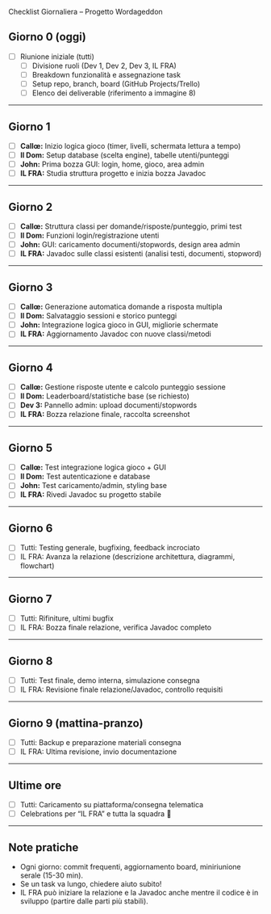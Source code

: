 Checklist Giornaliera – Progetto Wordageddon

## Giorno 0 (oggi)
- [ ] Riunione iniziale (tutti)
  - [ ] Divisione ruoli (Dev 1, Dev 2, Dev 3, IL FRA)
  - [ ] Breakdown funzionalità e assegnazione task
  - [ ] Setup repo, branch, board (GitHub Projects/Trello)
  - [ ] Elenco dei deliverable (riferimento a immagine 8)

---

## Giorno 1
- [ ] **Callœ:** Inizio logica gioco (timer, livelli, schermata lettura a tempo)
- [ ] **Il Dom:** Setup database (scelta engine), tabelle utenti/punteggi
- [ ] **John:** Prima bozza GUI: login, home, gioco, area admin
- [ ] **IL FRA:** Studia struttura progetto e inizia bozza Javadoc

---

## Giorno 2
- [ ] **Callœ:** Struttura classi per domande/risposte/punteggio, primi test
- [ ] **Il Dom:** Funzioni login/registrazione utenti
- [ ] **John:** GUI: caricamento documenti/stopwords, design area admin
- [ ] **IL FRA:** Javadoc sulle classi esistenti (analisi testi, documenti, stopword)

---

## Giorno 3
- [ ] **Callœ:** Generazione automatica domande a risposta multipla
- [ ] **Il Dom:** Salvataggio sessioni e storico punteggi
- [ ] **John:** Integrazione logica gioco in GUI, migliorie schermate
- [ ] **IL FRA:** Aggiornamento Javadoc con nuove classi/metodi

---

## Giorno 4
- [ ] **Callœ:** Gestione risposte utente e calcolo punteggio sessione
- [ ] **Il Dom:** Leaderboard/statistiche base (se richiesto)
- [ ] **Dev 3:** Pannello admin: upload documenti/stopwords
- [ ] **IL FRA:** Bozza relazione finale, raccolta screenshot

---

## Giorno 5
- [ ] **Callœ:** Test integrazione logica gioco + GUI
- [ ] **Il Dom:** Test autenticazione e database
- [ ] **John:** Test caricamento/admin, styling base
- [ ] **IL FRA:** Rivedi Javadoc su progetto stabile

---

## Giorno 6
- [ ] Tutti: Testing generale, bugfixing, feedback incrociato
- [ ] IL FRA: Avanza la relazione (descrizione architettura, diagrammi, flowchart)

---

## Giorno 7
- [ ] Tutti: Rifiniture, ultimi bugfix
- [ ] IL FRA: Bozza finale relazione, verifica Javadoc completo

---

## Giorno 8
- [ ] Tutti: Test finale, demo interna, simulazione consegna
- [ ] IL FRA: Revisione finale relazione/Javadoc, controllo requisiti

---

## Giorno 9 (mattina-pranzo)
- [ ] Tutti: Backup e preparazione materiali consegna
- [ ] IL FRA: Ultima revisione, invio documentazione

---

## Ultime ore
- [ ] Tutti: Caricamento su piattaforma/consegna telematica
- [ ] Celebrations per “IL FRA” e tutta la squadra 🎉

---

## Note pratiche
- Ogni giorno: commit frequenti, aggiornamento board, miniriunione serale (15-30 min).
- Se un task va lungo, chiedere aiuto subito!
- IL FRA può iniziare la relazione e la Javadoc anche mentre il codice è in sviluppo (partire dalle parti più stabili).

